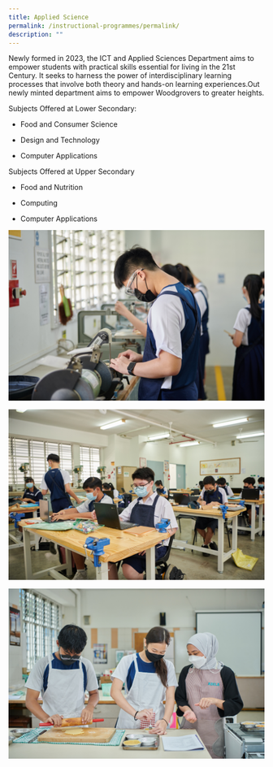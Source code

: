 ```yaml
---
title: Applied Science
permalink: /instructional-programmes/permalink/
description: ""
---
```

Newly formed in 2023, the ICT and Applied Sciences Department aims to empower students with practical skills essential for living in the 21st Century. It seeks to harness the power of interdisciplinary learning processes that involve both theory and hands-on learning experiences.Out newly minted department aims to empower Woodgrovers to greater heights.

  

Subjects Offered at Lower Secondary:

  

*   Food and Consumer Science
    
*   Design and Technology
    
*   Computer Applications
    

  

Subjects Offered at Upper Secondary 

  

*   Food and Nutrition
    
*   Computing
    
*   Computer Applications

![](/images/IP%20Departments/Applied%20Sciences/WGS_010%20(1).jpg)

![](/images/IP%20Departments/Applied%20Sciences/WGS_020.jpg)

![](/images/IP%20Departments/Applied%20Sciences/WGS_123%20(2).jpg)